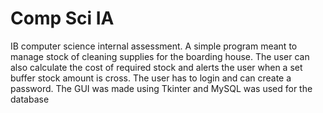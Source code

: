 # Comp Sci IA
 IB computer science internal assessment. A simple program meant to manage stock of cleaning supplies for the boarding house. The user can also calculate the cost of required stock and alerts the user when a set buffer stock amount is cross. The user has to login and can create a password. The GUI was made using Tkinter and MySQL was used for the database
